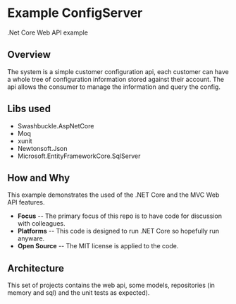 # Example ConfigServer
.Net Core Web API example

## Overview
The system is a simple customer configuration api, each customer can have a whole tree of configuration 
information stored against their account. The api allows the consumer to manage the information and query
the config.

## Libs used
- Swashbuckle.AspNetCore
- Moq
- xunit
- Newtonsoft.Json
- Microsoft.EntityFrameworkCore.SqlServer

## How and Why
This example demonstrates the used of the .NET Core and the MVC Web API features.

- **Focus** -- The primary focus of this repo is to have code for discussion with colleagues.
- **Platforms** -- This code is designed to run .NET Core so hopefully run anyware.
- **Open Source** -- The MIT license is applied to the code.

## Architecture

This set of projects contains the web api, some models, repositories (in memory and sql) and the unit tests as expected).

